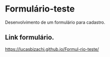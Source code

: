 # Formulário-teste
 Desenvolvimento de um formulário para cadastro.
 
 ## Link formulário.
 https://lucasbizachi.github.io/Formul-rio-teste/
